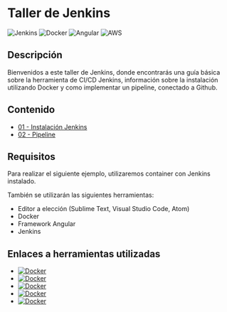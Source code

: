 <h1> <b> Taller de Jenkins </b> </h1>

![Jenkins](https://img.shields.io/badge/Jenkins-gray?style=flat-square&logo=jenkins)
![Docker](https://img.shields.io/badge/Docker-gray?style=flat-square&logo=docker)
![Angular](https://img.shields.io/badge/Angular-gray?style=flat-square&logo=angular)
![AWS](https://img.shields.io/badge/AWS-gray?style=flat-square&logo=amazon-aws)

<h2> Descripción </h2>

Bienvenidos a este taller de Jenkins, donde encontrarás una guía básica sobre la herramienta de CI/CD Jenkins, información sobre la instalación utilizando Docker y como implementar un pipeline, conectado a Github.

<h2> Contenido </h2>

- [01 - Instalación Jenkins](https://github.com/LuisArana631/Taller_Kubernetes)
- [02 - Pipeline](https://github.com/LuisArana631/Taller_Kubernetes)


<h2> Requisitos </h2>

Para realizar el siguiente ejemplo, utilizaremos container con Jenkins instalado.

También se utilizarán las siguientes herramientas:

- Editor a elección (Sublime Text, Visual Studio Code, Atom)
- Docker
- Framework Angular
- Jenkins

<h2> Enlaces a herramientas utilizadas </h2>

- <a href="https://www.docker.com/"><img alt="Docker" src="https://img.shields.io/badge/Docker-gray?style=for-the-badge&logo=docker"></a>
- <a href="https://hub.docker.com/"><img alt="Docker" src="https://img.shields.io/badge/Docker_hub-gray?style=for-the-badge&logo=docker"></a>
- <a href="https://code.visualstudio.com/"><img alt="Docker" src="https://img.shields.io/badge/Visual_Studio_Code-gray?style=for-the-badge&logo=visualstudiocode"></a>
- <a href="https://www.jenkins.io/"><img alt="Docker" src="https://img.shields.io/badge/Jenkins-gray?style=for-the-badge&logo=jenkins"></a>
- <a href="https://angular.io/"><img alt="Docker" src="https://img.shields.io/badge/Angular-gray?style=for-the-badge&logo=angular"></a>
